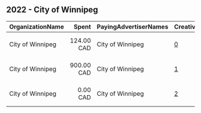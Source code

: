 ## 2022 - City of Winnipeg 
|OrganizationName|Spent|PayingAdvertiserNames|CreativeUrls|Impressions|Genders|AgeBrackets|CountryCodes|BillingAddresses|CandidateBallotInformation|
|:---|---:|:---|:---|---:|:---|:---|:---|:---|:---|
|City of Winnipeg|124.00 CAD|City of Winnipeg|[0](https://www.snap.com/political-ads/asset/78846ca2a342a25791ccf87b6924352a89c8c60afcfa73351b4ef19baa5ffb91?mediaType=png)|29,020||18+|canada|"510 Main St.,Winnipeg,R3B 1B9,CA"|City of Winnipeg Election 2022|
|City of Winnipeg|900.00 CAD|City of Winnipeg|[1](https://www.snap.com/political-ads/asset/d83c2a0949312a6779e7c238f4f31250350d9ea609b7c6d89ca0eee3ec18b8df?mediaType=png)|190,453||18+|canada|"510 Main St.,Winnipeg,R3B 1B9,CA"|City of Winnipeg Election 2022|
|City of Winnipeg|0.00 CAD|City of Winnipeg|[2](https://www.snap.com/political-ads/asset/a13513570568b0eebd12cd2ae0c937b05dbe0c9ea739e636357d83110154d913?mediaType=png)|116||18+|canada|"510 Main St.,Winnipeg,R3B 1B9,CA"|City of Winnipeg Election 2022|
